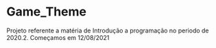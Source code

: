 # Game_Theme
Projeto referente a matéria de Introdução a programação no periodo de 2020.2. Começamos em 12/08/2021
